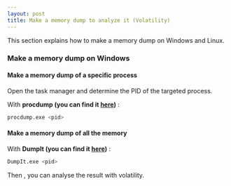 ```yaml
---
layout: post
title: Make a memory dump to analyze it (Volatility)
---
```


This section explains how to make a memory dump on Windows and Linux. 

### Make a memory dump on Windows

#### Make a memory dump of a specific process

Open the task manager and determine the PID of the targeted process.

With **procdump (you can find it <a href="{{ site.baseurl }}/downloads/procdump.zip" target="_blank">here</a>)** : 

```sh
procdump.exe <pid>
```

#### Make a memory dump of all the memory

With **DumpIt (you can find it <a href="{{ site.baseurl }}/downloads/DumpIt.zip" target="_blank">here</a>)** : 

```sh
DumpIt.exe <pid>
```

Then , you can analyse the result with volatility.

